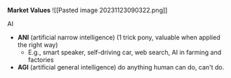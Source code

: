 **Market Values**
![[Pasted image 20231123090322.png]]

AI
+ **ANI** (artificial narrow intelligence)
		(1 trick pony, valuable when applied the right way)
	+ E.g., smart speaker, self-driving
			car, web search, AI in farming
			and factories
+ **AGI** (artificial general intelligence)
		do anything human can do, can't do.

